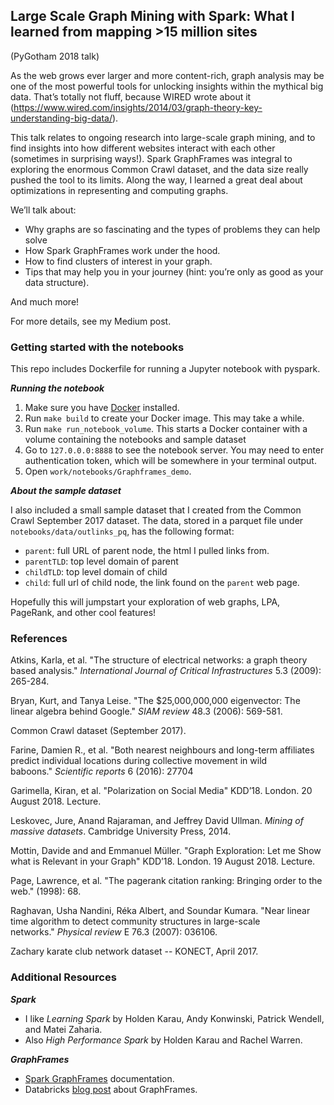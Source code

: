 ## Large Scale Graph Mining with Spark: What I learned from mapping >15 million sites

(PyGotham 2018 talk)

As the web grows ever larger and more content-rich, graph analysis may be one of the most powerful tools for unlocking insights within the mythical big data. That’s totally not fluff, because WIRED wrote about it (https://www.wired.com/insights/2014/03/graph-theory-key-understanding-big-data/).

This talk relates to ongoing research into large-scale graph mining, and to find insights into how different websites interact with each other (sometimes in surprising ways!). Spark GraphFrames was integral to exploring the enormous Common Crawl dataset, and the data size really pushed the tool to its limits. Along the way, I learned a great deal about optimizations in representing and computing graphs.

We’ll talk about:

* Why graphs are so fascinating and the types of problems they can help solve
* How Spark GraphFrames work under the hood.
* How to find clusters of interest in your graph.
* Tips that may help you in your journey (hint: you’re only as good as your data structure).

And much more! 

For more details, see my Medium post.

### Getting started with the notebooks

This repo includes Dockerfile for running a Jupyter notebook with pyspark. 

___Running the notebook___

1. Make sure you have [Docker](https://www.docker.com/) installed.
2. Run `make build` to create your Docker image. This may take a while.
3. Run `make run_notebook_volume`. This starts a Docker container with a volume containing the notebooks and sample dataset
4. Go to `127.0.0.0:8888` to see the notebook server. You may need to enter authentication token, which will be somewhere in your terminal output.
5. Open `work/notebooks/Graphframes_demo`.

___About the sample dataset___

I also included a small sample dataset that I created from the Common Crawl September 2017 dataset. The data, stored in a parquet file under `notebooks/data/outlinks_pq`, has the following format:
 * `parent`: full URL of parent node, the html I pulled links from.
 * `parentTLD`: top level domain of parent
 * `childTLD`: top level domain of child
 * `child`: full url of child node, the link found on the `parent` web page.
 
 Hopefully this will jumpstart your exploration of web graphs, LPA, PageRank, and other cool features!

### References

Atkins, Karla, et al. "The structure of electrical networks: a graph theory based analysis." _International Journal of Critical Infrastructures_ 5.3 (2009): 265-284.

Bryan, Kurt, and Tanya Leise. "The $25,000,000,000 eigenvector: The linear algebra behind Google." _SIAM review_ 48.3 (2006): 569-581.

Common Crawl dataset (September 2017).

Farine, Damien R., et al. "Both nearest neighbours and long-term affiliates predict individual locations during collective movement in wild baboons." _Scientific reports_ 6 (2016): 27704

Garimella, Kiran, et al. "Polarization on Social Media" KDD’18. London. 20 August 2018. Lecture.

Leskovec, Jure, Anand Rajaraman, and Jeffrey David Ullman. _Mining of massive datasets_. Cambridge University Press, 2014.

Mottin, Davide and and Emmanuel Müller. "Graph Exploration: Let me Show what is Relevant in your Graph" KDD’18. London. 19 August 2018. Lecture.

Page, Lawrence, et al. "The pagerank citation ranking: Bringing order to the web." (1998): 68.

Raghavan, Usha Nandini, Réka Albert, and Soundar Kumara. "Near linear time algorithm to detect community structures in large-scale networks." _Physical review_ E 76.3 (2007): 036106.

Zachary karate club network dataset -- KONECT, April 2017.

### Additional Resources

___Spark___

* I like _Learning Spark_ by Holden Karau, Andy Konwinski, Patrick Wendell, and Matei Zaharia. 
* Also _High Performance Spark_ by Holden Karau and Rachel Warren.

___GraphFrames___

* [Spark GraphFrames](https://graphframes.github.io/quick-start.html) documentation. 
* Databricks [blog post](https://databricks.com/blog/2016/03/03/introducing-graphframes.html) about GraphFrames.
